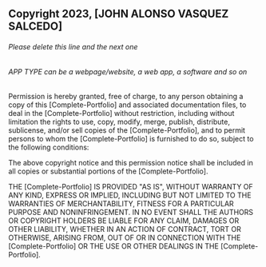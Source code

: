 ## Copyright 2023, [JOHN ALONSO VASQUEZ SALCEDO]

###### Please delete this line and the next one
###### APP TYPE can be a webpage/website, a web app, a software and so on

Permission is hereby granted, free of charge, to any person obtaining a copy of this [Complete-Portfolio] and associated documentation files, to deal in the [Complete-Portfolio] without restriction, including without limitation the rights to use, copy, modify, merge, publish, distribute, sublicense, and/or sell copies of the [Complete-Portfolio], and to permit persons to whom the [Complete-Portfolio] is furnished to do so, subject to the following conditions:

The above copyright notice and this permission notice shall be included in all copies or substantial portions of the [Complete-Portfolio].

THE [Complete-Portfolio] IS PROVIDED "AS IS", WITHOUT WARRANTY OF ANY KIND, EXPRESS OR IMPLIED, INCLUDING BUT NOT LIMITED TO THE WARRANTIES OF MERCHANTABILITY, FITNESS FOR A PARTICULAR PURPOSE AND NONINFRINGEMENT. IN NO EVENT SHALL THE AUTHORS OR COPYRIGHT HOLDERS BE LIABLE FOR ANY CLAIM, DAMAGES OR OTHER LIABILITY, WHETHER IN AN ACTION OF CONTRACT, TORT OR OTHERWISE, ARISING FROM, OUT OF OR IN CONNECTION WITH THE [Complete-Portfolio] OR THE USE OR OTHER DEALINGS IN THE [Complete-Portfolio].

